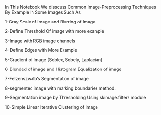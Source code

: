 In This Notebook We disscuss Common Image-Preprocessing Techniques By Example In Some Images 
Such As 

1-Gray Scale of Image and Blurring of Image

2-Define Threshold Of image with more example

3-Image with RGB image channels

4-Define Edges with More Example

5-Gradient of Image (Soblex, Sobely, Laplacian)

6-Blended of image and Histogram Equalization of image

7-Felzenszwalb’s Segmentation of image

8-segmented image with marking boundaries method.

9-Segmentation image by Thresholding Using skimage.filters module

10-Simple Linear Iterative Clustering of image





